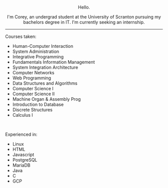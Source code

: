 <p align="center">Hello.</p>
<p align="center">I'm Corey, an undergrad student at the University of Scranton pursuing my bachelors degree in IT. I'm currently seeking an internship.</p>
<hr>

<p>Courses taken:</p>
<ul>
    <li>Human-Computer Interaction</li>
    <li>System Administration</li>
    <li>Integrative Programming</li>
    <li>Fundamentals Information Management</li>
    <li>System Integration Architecture</li>
    <li>Computer Networks</li>
    <li>Web Programming</li>
    <li>Data Structures and Algorithms</li>
    <li>Computer Science I</li>
    <li>Computer Science II</li>
    <li>Machine Organ & Assembly Prog</li>
    <li>Introduction to Database</li>
    <li>Discrete Structures</li>
    <li>Calculus I</li> 
</ul>

<BR>
<p>Experienced in:</p>
<ul>
  <li>Linux</li>
  <li>HTML</li>
  <li>Javascript</li>
  <li>PostgreSQL</li>
  <li>MariaDB</li>
  <li>Java</li>
  <li>C</li>
  <li>GCP</li>
</ul>
